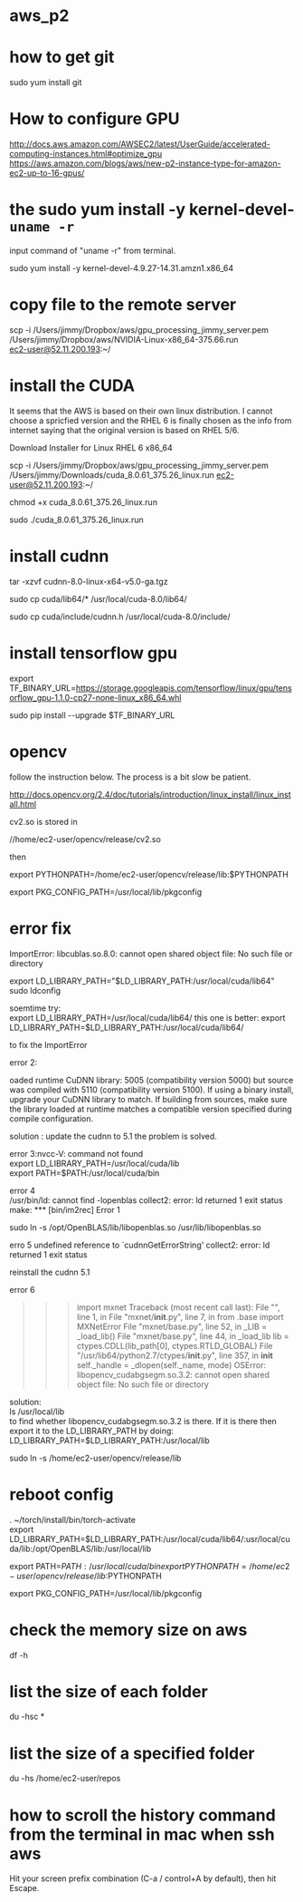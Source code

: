 # aws_p2

# how to get git
sudo yum install git

# How to configure GPU
http://docs.aws.amazon.com/AWSEC2/latest/UserGuide/accelerated-computing-instances.html#optimize_gpu
https://aws.amazon.com/blogs/aws/new-p2-instance-type-for-amazon-ec2-up-to-16-gpus/
# the sudo yum install -y kernel-devel-`uname -r`

input command of "uname -r" from terminal.  

sudo yum install -y kernel-devel-4.9.27-14.31.amzn1.x86_64  


# copy file to the remote server
scp -i /Users/jimmy/Dropbox/aws/gpu_processing_jimmy_server.pem /Users/jimmy/Dropbox/aws/NVIDIA-Linux-x86_64-375.66.run  
ec2-user@52.11.200.193:~/

# install the CUDA
It seems that the AWS is based on their own linux distribution. I cannot choose a spricfied version and the RHEL 6 is finally chosen as the info from internet saying that the original version is based on RHEL 5/6.  

Download Installer for Linux RHEL 6 x86_64  


scp -i /Users/jimmy/Dropbox/aws/gpu_processing_jimmy_server.pem /Users/jimmy/Downloads/cuda_8.0.61_375.26_linux.run  ec2-user@52.11.200.193:~/  



chmod +x cuda_8.0.61_375.26_linux.run  

sudo ./cuda_8.0.61_375.26_linux.run  



# install cudnn
tar -xzvf cudnn-8.0-linux-x64-v5.0-ga.tgz  

sudo cp cuda/lib64/* /usr/local/cuda-8.0/lib64/  

sudo cp cuda/include/cudnn.h /usr/local/cuda-8.0/include/  

 
 
# install tensorflow gpu
export TF_BINARY_URL=https://storage.googleapis.com/tensorflow/linux/gpu/tensorflow_gpu-1.1.0-cp27-none-linux_x86_64.whl  

sudo pip install --upgrade $TF_BINARY_URL  

# opencv

follow the instruction below. The process is a bit slow be patient.  


http://docs.opencv.org/2.4/doc/tutorials/introduction/linux_install/linux_install.html



cv2.so is stored in  


//home/ec2-user/opencv/release/cv2.so  

then   

export PYTHONPATH=/home/ec2-user/opencv/release/lib:$PYTHONPATH  


export PKG_CONFIG_PATH=/usr/local/lib/pkgconfig

# error fix
ImportError: libcublas.so.8.0: cannot open shared object file: No such file or directory  

export LD_LIBRARY_PATH="$LD_LIBRARY_PATH:/usr/local/cuda/lib64"
sudo ldconfig  


soemtime try:    
export LD_LIBRARY_PATH=/usr/local/cuda/lib64/
this one is better:
export LD_LIBRARY_PATH=$LD_LIBRARY_PATH:/usr/local/cuda/lib64/

to fix the ImportError


error 2:  

oaded runtime CuDNN library: 5005 (compatibility version 5000) but source was compiled with 5110 (compatibility version 5100).  If using a binary install, upgrade your CuDNN library to match.  If building from sources, make sure the library loaded at runtime matches a compatible version specified during compile configuration.  


solution : update the cudnn to 5.1 the problem is solved.    


error 3:nvcc-V: command not found   
export LD_LIBRARY_PATH=/usr/local/cuda/lib  
export PATH=$PATH:/usr/local/cuda/bin


error 4   
/usr/bin/ld: cannot find -lopenblas
collect2: error: ld returned 1 exit status
make: *** [bin/im2rec] Error 1

sudo ln -s /opt/OpenBLAS/lib/libopenblas.so /usr/lib/libopenblas.so


erro 5
undefined reference to `cudnnGetErrorString'
collect2: error: ld returned 1 exit status



reinstall the cudnn 5.1



error 6   
>>> import mxnet
Traceback (most recent call last):
  File "<stdin>", line 1, in <module>
  File "mxnet/__init__.py", line 7, in <module>
    from .base import MXNetError
  File "mxnet/base.py", line 52, in <module>
    _LIB = _load_lib()
  File "mxnet/base.py", line 44, in _load_lib
    lib = ctypes.CDLL(lib_path[0], ctypes.RTLD_GLOBAL)
  File "/usr/lib64/python2.7/ctypes/__init__.py", line 357, in __init__
    self._handle = _dlopen(self._name, mode)
OSError: libopencv_cudabgsegm.so.3.2: cannot open shared object file: No such file or directory  


solution:   
ls /usr/local/lib   
to find whether libopencv_cudabgsegm.so.3.2 is there. If it is there then export it to the LD_LIBRARY_PATH by doing:
LD_LIBRARY_PATH=$LD_LIBRARY_PATH:/usr/local/lib 


sudo ln -s /home/ec2-user/opencv/release/lib 
#  reboot config  
. ~/torch/install/bin/torch-activate  
export LD_LIBRARY_PATH=$LD_LIBRARY_PATH:/usr/local/cuda/lib64/:usr/local/cuda/lib:/opt/OpenBLAS/lib:/usr/local/lib  

export PATH=$PATH:/usr/local/cuda/bin    
export PYTHONPATH=/home/ec2-user/opencv/release/lib:$PYTHONPATH    

export PKG_CONFIG_PATH=/usr/local/lib/pkgconfig  


# check the memory size on aws

df -h  

# list the size of each folder
du -hsc *

# list the size of a specified folder

du -hs /home/ec2-user/repos


#  how to scroll the history command from the terminal in mac when ssh aws

Hit your screen prefix combination (C-a / control+A by default), then hit Escape. 


